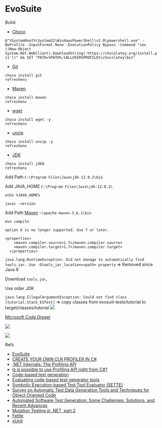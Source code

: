 # EvoSuite

Build:

* [Choco](https://chocolatey.org/docs/installation)

`@"%SystemRoot%\System32\WindowsPowerShell\v1.0\powershell.exe" -NoProfile -InputFormat None -ExecutionPolicy Bypass -Command "iex ((New-Object System.Net.WebClient).DownloadString('https://chocolatey.org/install.ps1'))" && SET "PATH=%PATH%;%ALLUSERSPROFILE%\chocolatey\bin"`

* [Git](https://gitforwindows.org/)

```
choco install git
refreshenv
```

* [Maven](https://maven.apache.org/)

```
choco install maven
refreshenv
```

* [wget]()
```
choco install wget -y
refreshenv
```
* [unzip]()
```
choco install unzip -y
refreshenv
```

* [JDK](https://www.oracle.com/technetwork/java/javase/downloads/index.html)

```
choco install jdk8
refreshenv
```

Add Path `C:\Program Files\Java\jdk-12.0.2\bin`

Add JAVA_HOME `C:\Program Files\Java\jdk-12.0.2\`

```
echo %JAVA_HOME%
```

`javac -version`

Add Path [Maven](https://maven.apache.org/) `~\apache-maven-3.6.1\bin`

`mvn compile`

`option 6 is no longer supported. Use 7 or later.`

```
<properties>
    <maven.compiler.source>1.7</maven.compiler.source>
    <maven.compiler.target>1.7</maven.compiler.target>
  </properties>
```

`java.lang.RuntimeException: Did not manage to automatically find tools.jar. Use -Dtools_jar_location=<path> property` => Removed since Java 9

Download `tools.jar`, 

Use older JDK

`java.lang.IllegalArgumentException: Could not find class [tutorial.Stack_ESTest]` => copy classes from evosuit-tests/tutorial  to target/classes/tutorial ![](https://snag.gy/Lvh3UT.jpg)

[Microsoft Code Digger](https://marketplace.visualstudio.com/items?itemName=RiSEResearchinSoftwareEngineering.MicrosoftCodeDigger&ssr=false#overview)

![](https://snag.gy/Rw4Es6.jpg)

![](https://snag.gy/xX6pL2.jpg)

Refs
* [EvoSuite](http://www.evosuite.org/documentation/tutorial-part-1/)
* [CREATE YOUR OWN CLR PROFILER IN C#](http://topholt.com/c-clr-profiler/)
* [.NET Internals: The Profiling API](http://www.blong.com/conferences/dcon2003/internals/profiling.htm)
* [Is is possible to use Profiling API right from C#?](https://stackoverflow.com/questions/5736845/is-is-possible-to-use-profiling-api-right-from-c)
* [Code-based test generation](http://mit.bme.hu/~micskeiz/pages/code_based_test_generation.html#TH08)
* [Evaluating code-based test-generator tools](https://www.slideshare.net/micskeiz/evaluating-codebased-testgenerator-tools)
* [Symbolic Execution-based Test Tool Evaluator (SETTE)](https://github.com/SETTE-Testing/sette-tool/wiki)
* [Survey on Automatic Test Data Generation Tools and Techniques for Object Oriented Code](https://bvucoepune.edu.in/wp-content/uploads/2018/BVUCOEP-DATA/Research_Publications/2015_16/42.pdf)
* [Automated Software Test Generation: Some Challenges, Solutions, and Recent Advances](https://patricegodefroid.github.io/public_psfiles/lncs10000-2018.pdf)
* [Mutation Testing in .NET, part 2](https://medium.com/comparethemarket/mutation-testing-in-net-part-2-590cca87f2e6)
* [Fettle](https://github.com/ComparetheMarket/fettle)
* [xUnit](https://xunit.net/)

